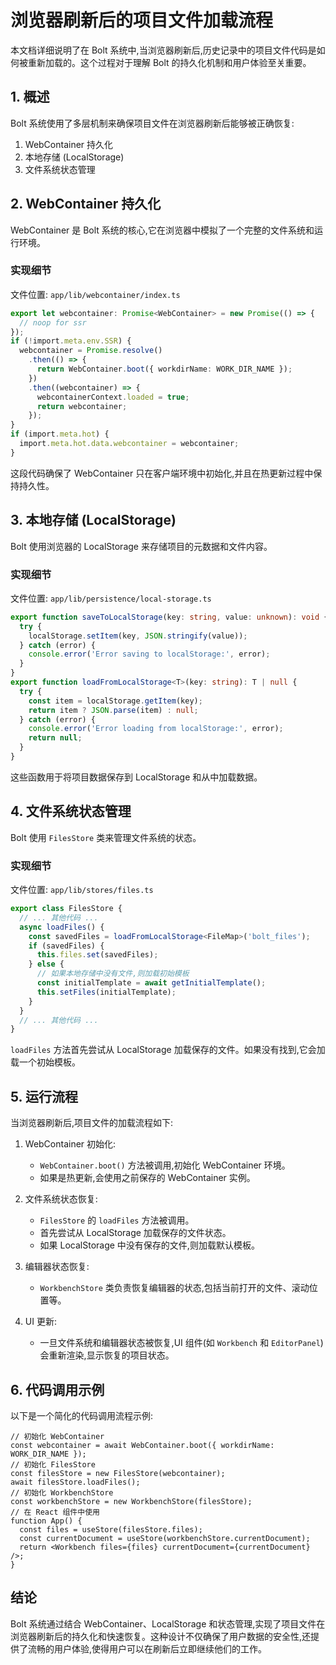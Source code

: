 # 浏览器刷新后的项目文件加载流程

本文档详细说明了在 Bolt 系统中,当浏览器刷新后,历史记录中的项目文件代码是如何被重新加载的。这个过程对于理解 Bolt 的持久化机制和用户体验至关重要。

## 1. 概述

Bolt 系统使用了多层机制来确保项目文件在浏览器刷新后能够被正确恢复:

1. WebContainer 持久化
2. 本地存储 (LocalStorage)
3. 文件系统状态管理

## 2. WebContainer 持久化

WebContainer 是 Bolt 系统的核心,它在浏览器中模拟了一个完整的文件系统和运行环境。

### 实现细节

文件位置: `app/lib/webcontainer/index.ts`

```typescript
export let webcontainer: Promise<WebContainer> = new Promise(() => {
  // noop for ssr
});
if (!import.meta.env.SSR) {
  webcontainer = Promise.resolve()
    .then(() => {
      return WebContainer.boot({ workdirName: WORK_DIR_NAME });
    })
    .then((webcontainer) => {
      webcontainerContext.loaded = true;
      return webcontainer;
    });
}
if (import.meta.hot) {
  import.meta.hot.data.webcontainer = webcontainer;
}
```

这段代码确保了 WebContainer 只在客户端环境中初始化,并且在热更新过程中保持持久性。

## 3. 本地存储 (LocalStorage)

Bolt 使用浏览器的 LocalStorage 来存储项目的元数据和文件内容。

### 实现细节

文件位置: `app/lib/persistence/local-storage.ts`

```typescript
export function saveToLocalStorage(key: string, value: unknown): void {
  try {
    localStorage.setItem(key, JSON.stringify(value));
  } catch (error) {
    console.error('Error saving to localStorage:', error);
  }
}
export function loadFromLocalStorage<T>(key: string): T | null {
  try {
    const item = localStorage.getItem(key);
    return item ? JSON.parse(item) : null;
  } catch (error) {
    console.error('Error loading from localStorage:', error);
    return null;
  }
}
```

这些函数用于将项目数据保存到 LocalStorage 和从中加载数据。

## 4. 文件系统状态管理

Bolt 使用 `FilesStore` 类来管理文件系统的状态。

### 实现细节

文件位置: `app/lib/stores/files.ts`

```typescript
export class FilesStore {
  // ... 其他代码 ...
  async loadFiles() {
    const savedFiles = loadFromLocalStorage<FileMap>('bolt_files');
    if (savedFiles) {
      this.files.set(savedFiles);
    } else {
      // 如果本地存储中没有文件,则加载初始模板
      const initialTemplate = await getInitialTemplate();
      this.setFiles(initialTemplate);
    }
  }
  // ... 其他代码 ...
}
```

`loadFiles` 方法首先尝试从 LocalStorage 加载保存的文件。如果没有找到,它会加载一个初始模板。

## 5. 运行流程

当浏览器刷新后,项目文件的加载流程如下:

1. WebContainer 初始化:

   - `WebContainer.boot()` 方法被调用,初始化 WebContainer 环境。
   - 如果是热更新,会使用之前保存的 WebContainer 实例。

2. 文件系统状态恢复:

   - `FilesStore` 的 `loadFiles` 方法被调用。
   - 首先尝试从 LocalStorage 加载保存的文件状态。
   - 如果 LocalStorage 中没有保存的文件,则加载默认模板。

3. 编辑器状态恢复:

   - `WorkbenchStore` 类负责恢复编辑器的状态,包括当前打开的文件、滚动位置等。

4. UI 更新:
   - 一旦文件系统和编辑器状态被恢复,UI 组件(如 `Workbench` 和 `EditorPanel`)会重新渲染,显示恢复的项目状态。

## 6. 代码调用示例

以下是一个简化的代码调用流程示例:

```tsx
// 初始化 WebContainer
const webcontainer = await WebContainer.boot({ workdirName: WORK_DIR_NAME });
// 初始化 FilesStore
const filesStore = new FilesStore(webcontainer);
await filesStore.loadFiles();
// 初始化 WorkbenchStore
const workbenchStore = new WorkbenchStore(filesStore);
// 在 React 组件中使用
function App() {
  const files = useStore(filesStore.files);
  const currentDocument = useStore(workbenchStore.currentDocument);
  return <Workbench files={files} currentDocument={currentDocument} />;
}
```

## 结论

Bolt 系统通过结合 WebContainer、LocalStorage 和状态管理,实现了项目文件在浏览器刷新后的持久化和快速恢复。这种设计不仅确保了用户数据的安全性,还提供了流畅的用户体验,使得用户可以在刷新后立即继续他们的工作。
